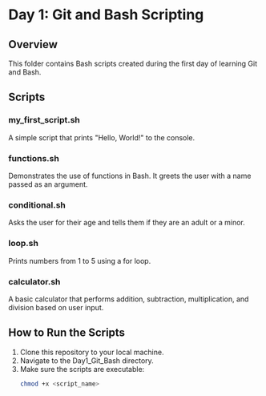 # Day 1: Git and Bash Scripting

## Overview
This folder contains Bash scripts created during the first day of learning Git and Bash.

## Scripts

### my_first_script.sh
A simple script that prints "Hello, World!" to the console.

### functions.sh
Demonstrates the use of functions in Bash. It greets the user with a name passed as an argument.

### conditional.sh
Asks the user for their age and tells them if they are an adult or a minor.

### loop.sh
Prints numbers from 1 to 5 using a for loop.

### calculator.sh
A basic calculator that performs addition, subtraction, multiplication, and division based on user input.

## How to Run the Scripts
1. Clone this repository to your local machine.
2. Navigate to the Day1_Git_Bash directory.
3. Make sure the scripts are executable:
   ```bash
   chmod +x <script_name>
